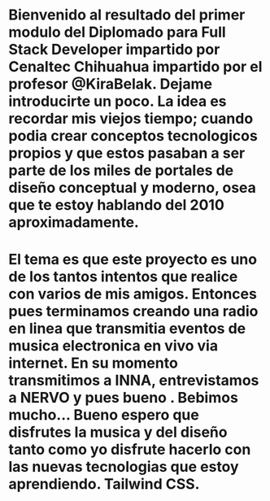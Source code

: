 # Bienvenido al resultado del primer modulo del Diplomado para Full Stack Developer impartido por Cenaltec Chihuahua impartido por el profesor @KiraBelak. Dejame introducirte un poco. La idea es recordar mis viejos tiempo; cuando podia crear conceptos tecnologicos propios y que estos pasaban a ser parte de los miles de portales de diseño conceptual y moderno, osea que te estoy hablando del 2010 aproximadamente. 

# El tema es que este proyecto es uno de los tantos intentos que realice con varios de mis amigos. Entonces pues terminamos creando una radio en linea que transmitia eventos de musica electronica en vivo via internet. En su momento transmitimos a INNA, entrevistamos a NERVO y pues bueno . Bebimos mucho... Bueno espero que disfrutes la musica y del diseño tanto como yo disfrute hacerlo con las nuevas tecnologias que estoy aprendiendo. Tailwind CSS.
